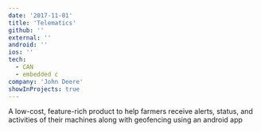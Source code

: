 ```yaml
---
date: '2017-11-01'
title: 'Telematics'
github: ''
external: ''
android: ''
ios: ''
tech:
  - CAN
  - embedded c
company: 'John Deere'
showInProjects: true
---
```


A low-cost, feature-rich product to help farmers receive alerts, status, and activities of their machines along with geofencing using an android app